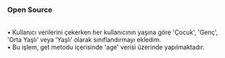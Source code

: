 <h3>Open Source</h3>
<br>
• Kullanıcı verilerini çekerken her kullanıcının yaşına göre 'Çocuk', 'Genç', 'Orta Yaşlı' veya 'Yaşlı' olarak sınıflandırmayı ekledim.<br>• Bu işlem, get metodu içerisinde 'age' verisi üzerinde yapılmaktadır.


